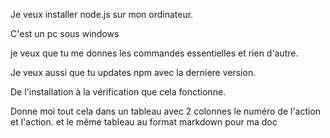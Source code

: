 Je veux installer node.js sur mon ordinateur.

C'est un pc sous windows

je veux que tu me donnes les commandes essentielles et rien d'autre.

Je veux aussi que tu updates npm avec la derniere version.

De l'installation à la vérification que cela fonctionne.

Donne moi tout cela dans un tableau avec 2 colonnes le numéro de l'action et l'action.
et le même tableau au format markdown pour ma doc

